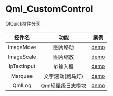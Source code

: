 # Qml_CustomControl

QtQuick控件分享

|  控件名   | 功能  | 案例 |
|  :----:  | :----: | :----: | 
| ImageMove  | 图片移动 | [demo](Test/ImageMoveTest)  |
| ImageScale  | 图片缩放 | [demo](Test/ImageScaleTest) |
| IpTextInput  | Ip输入框 | [demo](Test/IpTextInputTest) |
| Marquee  | 文字滚动(跑马灯) | [demo](Test/MarqueeTest) |
| QmlLog  | Qml轻量级日志模块 | [demo](QmlLog) |
